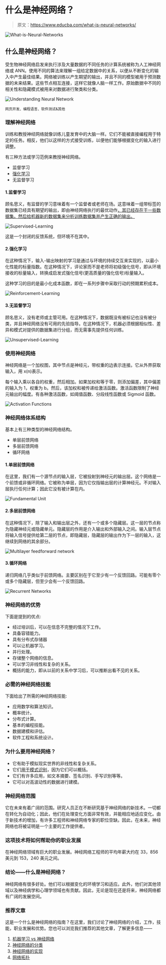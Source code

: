 # 什么是神经网络？

> 原文：<https://www.educba.com/what-is-neural-networks/>

![What-is-Neural-Networks](img/5d40b8f9c8917261f6eb26db44330b34.png)



## 什么是神经网络？

受生物神经网络启发来执行涉及大量数据的不同任务的计算系统被称为人工神经网络或 ANN。使用不同的算法来理解一组给定数据中的关系，以便从不断变化的输入中产生最佳结果。网络被训练以产生期望的输出，并且不同的模型被用于预测数据的未来结果。这些节点相互连接，这样它就像人脑一样工作。原始数据中不同的相关性和隐藏模式被用来对数据进行聚类和分类。

![Understanding Neural Network](img/8db65675db160ffcf62da046b121ec09.png)



<small>网页开发、编程语言、软件测试&其他</small>

### 理解神经网络

训练和教授神经网络就像训练儿童发育中的大脑一样。它们不能被直接编程用于特定的任务。相反，他们以这样的方式接受训练，以便他们能够根据变化的输入进行调整。

有三种方法或学习范例来教授神经网络。

*   监督学习
*   [强化学习](https://www.educba.com/what-is-reinforcement-learning/)
*   无监督学习

#### 1.监督学习

顾名思义，有监督的学习意味着有一个监督者或老师在场。这意味着一组带标签的数据集已经具有期望的输出，即由神经网络执行的最优动作[，其已经存在于一些数据集。然后给机器新的数据集来分析训练数据集并产生正确的输出。](https://www.educba.com/application-of-neural-network/)

![Supervised-Learning](img/cca0d893a438c49d91efacc22b7b5040.png)



这是一个封闭的反馈系统，但环境不在其中。

#### 2.强化学习

在这种情况下，输入-输出映射的学习是通过与环境的持续交互来实现的，以最小化性能的标量指数。在这种情况下，评论家而不是老师将初级强化信号，即从环境接收的标量输入，转换成启发式强化信号(更高质量的强化信号)标量输入。

这种学习的目的是最小化成本函数，即在一系列步骤中采取行动的预期累积成本。

![Reinforcement-Learning](img/f474d9dca2ac7c0233844f34fefd1b38.png)



#### 3.无监督学习

顾名思义，没有老师或主管可用。在这种情况下，数据既没有被标记也没有被分类，并且神经网络没有可用的先验指导。在这种情况下，机器必须根据相似性、差异和模式对提供的数据集进行分组，而无需事先提供任何训练。

![Unsupervised-Learning](img/52e3844802e64d525f1564cd686baab5.png)



### 使用神经网络

神经网络是一个加权图，其中节点是神经元，带权重的边表示连接。它从外界获取输入，用 x(n)表示。

每个输入乘以各自的权重，然后相加。如果加权和等于零，则添加偏差，其中偏差的输入为 1，权重为 b。然后，该加权和被传递给激活函数。激活函数限制了神经元输出的幅度。有各种激活函数，如阈值函数、分段线性函数或 Sigmoid 函数。

![Activation Functions](img/8de42a98fb058560e7b1a1d3cdcbf2d3.png)



### 神经网络体系结构

基本上有三种类型的神经网络结构。

*   单层前馈网络
*   多层前馈网络
*   循环网络

#### 1.单层前馈网络

在这里，我们有一个源节点的输入层，它被投射到神经元的输出层。这个网络是一个前馈或非循环网络。它被称为单层，因为它仅指输出层的计算神经元。不对输入层执行任何计算；因此它没有被计算在内。

![Fundamental Unit](img/d36b9262c2974a0e7f37ae1e4a5660bc.png)



#### 2.多层前馈网络

在这种情况下，除了输入和输出层之外，还有一个或多个隐藏层。这一层的节点称为隐藏神经元或隐藏单元。隐藏层的作用是介入输出和外部输入之间。输入层节点将输入信号提供给第二层的节点，即隐藏层，隐藏层的输出作为下一层的输入，这继续到网络的其余部分。

![Multilayer feedforward network](img/a67e479e3dd0986c3a60d0b1f7659df3.png)



#### 3.循环网络

递归网络几乎类似于前馈网络。主要区别在于它至少有一个反馈回路。可能有零个或多个隐藏层，但至少会有一个反馈回路。

![Recurrent Networks](img/711126f920f0f044dce61b16e60a3d75.png)



### 神经网络的优势

下面是提到的优点:

*   经过培训后，可以在信息不完整的情况下工作。
*   具备容错能力。
*   具有分布式存储器
*   可以让机器学习。
*   并行处理。
*   存储整个网络的信息。
*   可以学习非线性和复杂的关系。
*   概括的能力，即从以前的关系中学习后，可以推断出看不见的关系。

### 必需的神经网络技能

下面给出了所需的神经网络技能:

*   应用数学和算法知识。
*   概率统计。
*   分布式计算。
*   基本的编程技能。
*   数据建模和评估。
*   软件工程和系统设计。

### 为什么要用神经网络？

*   它有助于模拟现实世界的非线性和复杂关系。
*   它们[用于模式识别](https://www.educba.com/pattern-recognition-applications/)，因为它们可以概括。
*   它们有许多应用，如文本摘要、签名识别、手写识别等等。
*   它可以对高波动性的数据进行建模。

### 神经网络范围

它在未来有着广阔的范围。研究人员正在不断研究基于神经网络的新技术。一切都在转化为自动化；因此，他们在处理变化方面非常有效，并能相应地适应变化。由于新技术的增加，有许多工程师和神经网络专家的职位空缺。因此，在未来，神经网络也将被证明是一个主要的工作提供者。

### 这项技术将如何帮助你的职业发展

在神经网络领域有巨大的职业发展。神经网络工程师的平均年薪大约在 33，856 美元到 153，240 美元之间。

### 结论——什么是神经网络？

神经网络有很多好处。他们可以根据变化的环境学习和适应。此外，他们对其他领域以及神经病学和心理学领域也有贡献。因此，无论是现在还是将来，神经网络都有广阔的发展空间。

### 推荐文章

这是一个什么是神经网络的指南？在这里，我们讨论了神经网络的介绍，工作，技能，职业发展和优势。您也可以浏览我们推荐的其他文章，了解更多信息——

1.  [机器学习 vs 神经网络](https://www.educba.com/machine-learning-vs-neural-network/)
2.  [神经网络的分类](https://www.educba.com/classification-of-neural-network/)
3.  [神经网络的实现](https://www.educba.com/implementation-of-neural-networks/)
4.  [网络拓扑](https://www.educba.com/network-topologies/)





